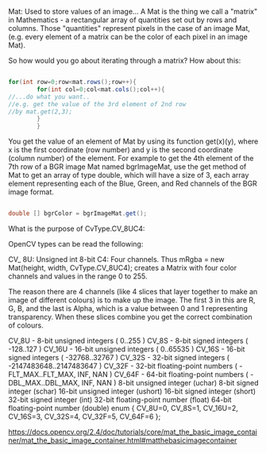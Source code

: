 Mat:
Used to store values of an image...
A Mat is the thing we call a "matrix" in Mathematics - a rectangular array of quantities set out by
rows and columns. Those "quantities" represent pixels in the case of an image Mat,
(e.g. every element of a matrix can be the color of each pixel in an image Mat).

So how would you go about iterating through a matrix? How about this:

```java

for(int row=0;row<mat.rows();row++){
        for(int col=0;col<mat.cols();col++){
//...do what you want..
//e.g. get the value of the 3rd element of 2nd row
//by mat.get(2,3);
        }
        }
```

You get the value of an element of Mat by using its function get(x)(y), 
where x is the first coordinate (row number) and y is the second coordinate (column number) of the element.
For example to get the 4th element of the 7th row of a BGR image Mat named bgrImageMat, use the get method of Mat to get an array of type double, 
which will have a size of 3, each array element representing each of the Blue, Green, and Red channels of the BGR image format.

```java

double [] bgrColor = bgrImageMat.get();
```

What is the purpose of CvType.CV_8UC4:

OpenCV types can be read the following:

CV_
8U: Unsigned int 8-bit
C4: Four channels.
Thus mRgba = new Mat(height, width, CvType.CV_8UC4); creates a Matrix with four color channels and values in the range 0 to 255.

The reason there are 4 channels (like 4 slices that layer together to make an image of different colours) is to make up the image.
The first 3 in this are R, G, B, and the last is Alpha, which is a value between 0 and 1 representing transparency. 
When these slices combine you get the correct combination of colours.


CV_8U - 8-bit unsigned integers ( 0..255 )
CV_8S - 8-bit signed integers ( -128..127 )
CV_16U - 16-bit unsigned integers ( 0..65535 )
CV_16S - 16-bit signed integers ( -32768..32767 )
CV_32S - 32-bit signed integers ( -2147483648..2147483647 )
CV_32F - 32-bit floating-point numbers ( -FLT_MAX..FLT_MAX, INF, NAN )
CV_64F - 64-bit floating-point numbers ( -DBL_MAX..DBL_MAX, INF, NAN )
8-bit unsigned integer (uchar)
8-bit signed integer (schar)
16-bit unsigned integer (ushort)
16-bit signed integer (short)
32-bit signed integer (int)
32-bit floating-point number (float)
64-bit floating-point number (double)
enum { CV_8U=0, CV_8S=1, CV_16U=2, CV_16S=3, CV_32S=4, CV_32F=5, CV_64F=6 };

https://docs.opencv.org/2.4/doc/tutorials/core/mat_the_basic_image_container/mat_the_basic_image_container.html#matthebasicimagecontainer